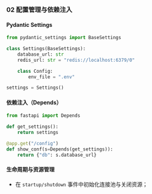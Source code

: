 ### 02 配置管理与依赖注入

#### Pydantic Settings
```python
from pydantic_settings import BaseSettings

class Settings(BaseSettings):
    database_url: str
    redis_url: str = "redis://localhost:6379/0"

    class Config:
        env_file = ".env"

settings = Settings()
```

#### 依赖注入（Depends）
```python
from fastapi import Depends

def get_settings():
    return settings

@app.get("/config")
def show_conf(s=Depends(get_settings)):
    return {"db": s.database_url}
```

#### 生命周期与资源管理
- 在 `startup/shutdown` 事件中初始化连接池与关闭资源；


